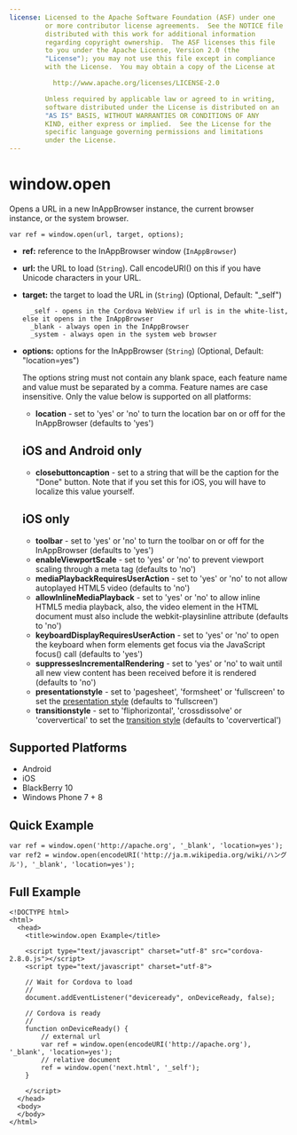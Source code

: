 ```yaml
---
license: Licensed to the Apache Software Foundation (ASF) under one
         or more contributor license agreements.  See the NOTICE file
         distributed with this work for additional information
         regarding copyright ownership.  The ASF licenses this file
         to you under the Apache License, Version 2.0 (the
         "License"); you may not use this file except in compliance
         with the License.  You may obtain a copy of the License at

           http://www.apache.org/licenses/LICENSE-2.0

         Unless required by applicable law or agreed to in writing,
         software distributed under the License is distributed on an
         "AS IS" BASIS, WITHOUT WARRANTIES OR CONDITIONS OF ANY
         KIND, either express or implied.  See the License for the
         specific language governing permissions and limitations
         under the License.
---
```


window.open
===========

Opens a URL in a new InAppBrowser instance, the current browser instance, or the system browser.

    var ref = window.open(url, target, options);
    
- __ref:__ reference to the InAppBrowser window (`InAppBrowser`)
- __url:__ the URL to load (`String`). Call encodeURI() on this if you have Unicode characters in your URL.
- __target:__ the target to load the URL in (`String`) (Optional, Default: "_self")

        _self - opens in the Cordova WebView if url is in the white-list, else it opens in the InAppBrowser 
        _blank - always open in the InAppBrowser 
        _system - always open in the system web browser 
    
    
- __options:__ options for the InAppBrowser (`String`) (Optional, Default: "location=yes")
    
    The options string must not contain any blank space, each feature name and value must be separated by a comma. Feature names are case insensitive. Only the value below is supported on all platforms:

    - __location__ - set to 'yes' or 'no' to turn the location bar on or off for the InAppBrowser (defaults to 'yes')
    
    iOS and Android only
    --------------------
    - __closebuttoncaption__ - set to a string that will be the caption for the "Done" button. Note that if you set this for iOS, you will have to localize this value yourself.

    iOS only
    --------
    - __toolbar__ -  set to 'yes' or 'no' to turn the toolbar on or off for the InAppBrowser (defaults to 'yes')
    - __enableViewportScale__ -  set to 'yes' or 'no' to prevent viewport scaling through a meta tag (defaults to 'no')
    - __mediaPlaybackRequiresUserAction__ - set to 'yes' or 'no' to not allow autoplayed HTML5 video (defaults to 'no')
    - __allowInlineMediaPlayback__ - set to 'yes' or 'no' to allow inline HTML5 media playback, also, the video element in the HTML document must also include the webkit-playsinline attribute (defaults to 'no')
    - __keyboardDisplayRequiresUserAction__ - set to 'yes' or 'no' to open the keyboard when form elements get focus via the JavaScript focus() call (defaults to 'yes')
    - __suppressesIncrementalRendering__ - set to 'yes' or 'no' to wait until all new view content has been received before it is rendered (defaults to 'no')
    - __presentationstyle__ -  set to 'pagesheet', 'formsheet' or 'fullscreen' to set the [presentation style](http://developer.apple.com/library/ios/documentation/UIKit/Reference/UIViewController_Class/Reference/Reference.html#//apple_ref/occ/instp/UIViewController/modalPresentationStyle) (defaults to 'fullscreen')
    - __transitionstyle__ - set to 'fliphorizontal', 'crossdissolve' or 'coververtical' to set the [transition style](http://developer.apple.com/library/ios/#documentation/UIKit/Reference/UIViewController_Class/Reference/Reference.html#//apple_ref/occ/instp/UIViewController/modalTransitionStyle) (defaults to 'coververtical')
            
Supported Platforms
-------------------

- Android
- iOS
- BlackBerry 10
- Windows Phone 7 + 8

Quick Example
-------------

    var ref = window.open('http://apache.org', '_blank', 'location=yes');
    var ref2 = window.open(encodeURI('http://ja.m.wikipedia.org/wiki/ハングル'), '_blank', 'location=yes');

Full Example
------------

    <!DOCTYPE html>
    <html>
      <head>
        <title>window.open Example</title>

        <script type="text/javascript" charset="utf-8" src="cordova-2.8.0.js"></script>
        <script type="text/javascript" charset="utf-8">

        // Wait for Cordova to load
        //
        document.addEventListener("deviceready", onDeviceReady, false);

        // Cordova is ready
        //
        function onDeviceReady() {
            // external url
            var ref = window.open(encodeURI('http://apache.org'), '_blank', 'location=yes');
            // relative document
            ref = window.open('next.html', '_self');
        }

        </script>
      </head>
      <body>
      </body>
    </html>

